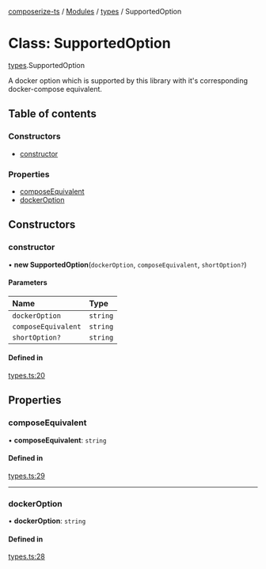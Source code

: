 [composerize-ts](../README.md) / [Modules](../modules.md) / [types](../modules/types.md) / SupportedOption

# Class: SupportedOption

[types](../modules/types.md).SupportedOption

A docker option which is supported by this library with it's corresponding docker-compose equivalent.

## Table of contents

### Constructors

- [constructor](types.SupportedOption.md#constructor)

### Properties

- [composeEquivalent](types.SupportedOption.md#composeequivalent)
- [dockerOption](types.SupportedOption.md#dockeroption)

## Constructors

### constructor

• **new SupportedOption**(`dockerOption`, `composeEquivalent`, `shortOption?`)

#### Parameters

| Name | Type |
| :------ | :------ |
| `dockerOption` | `string` |
| `composeEquivalent` | `string` |
| `shortOption?` | `string` |

#### Defined in

[types.ts:20](https://github.com/cgoIT/composerize-ts/blob/f21f59b/src/types.ts#L20)

## Properties

### composeEquivalent

• **composeEquivalent**: `string`

#### Defined in

[types.ts:29](https://github.com/cgoIT/composerize-ts/blob/f21f59b/src/types.ts#L29)

___

### dockerOption

• **dockerOption**: `string`

#### Defined in

[types.ts:28](https://github.com/cgoIT/composerize-ts/blob/f21f59b/src/types.ts#L28)
